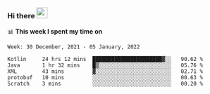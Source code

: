 ### Hi there <a href="https://www.gautamkrishnar.com/"><img src="https://media.giphy.com/media/hvRJCLFzcasrR4ia7z/giphy.gif" width="25px"></a>

📊 **This week I spent my time on**

<!--START_SECTION:waka-->
```text
Week: 30 December, 2021 - 05 January, 2022

Kotlin     24 hrs 12 mins  ██████████████████████▓░░   90.62 % 
Java       1 hr 32 mins    █▒░░░░░░░░░░░░░░░░░░░░░░░   05.76 % 
XML        43 mins         ▓░░░░░░░░░░░░░░░░░░░░░░░░   02.71 % 
protobuf   10 mins         ░░░░░░░░░░░░░░░░░░░░░░░░░   00.63 % 
Scratch    3 mins          ░░░░░░░░░░░░░░░░░░░░░░░░░   00.20 % 
```
<!--END_SECTION:waka-->
